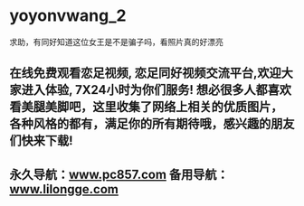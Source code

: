 # yoyonvwang_2
求助，有同好知道这位女王是不是骗子吗，看照片真的好漂亮

在线免费观看恋足视频,
恋足同好视频交流平台,欢迎大家进入体验, 7X24小时为你们服务!
想必很多人都喜欢看美腿美脚吧，这里收集了网络上相关的优质图片，
各种风格的都有，满足你的所有期待哦，感兴趣的朋友们快来下载!
----------------------------
永久导航：www.pc857.com
备用导航：www.lilongge.com
-------------------------------
